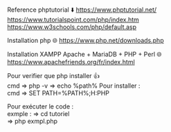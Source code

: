 Reference phptutorial ⬇️ 
      https://www.phptutorial.net/
      https://www.tutorialspoint.com/php/index.htm
      https://www.w3schools.com/php/default.asp

Installation php 🌐
      https://www.php.net/downloads.php

Installation XAMPP Apache + MariaDB + PHP + Perl 🌐
     https://www.apachefriends.org/fr/index.html

Pour verifier que php installer 👍 <br>
    cmd => php -v
        => echo %path%
Pour installer : <br>
  cmd =>  SET PATH=%PATH%;H:PHP <br>

Pour exécuter le code : <br>
   exmple  : => cd tutoriel <br>
             => php exmpl.php 
             
    
            
      

